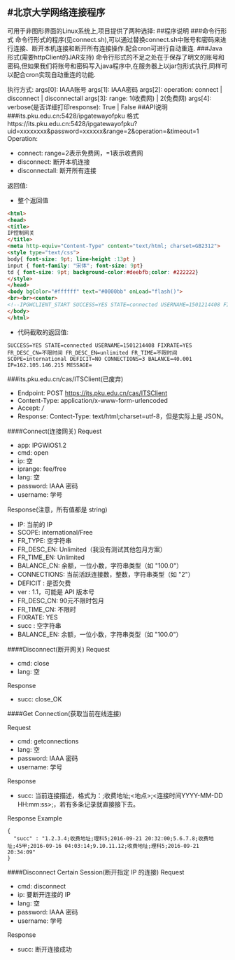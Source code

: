 #北京大学网络连接程序
---
可用于非图形界面的Linux系统上,项目提供了两种选择:
##程序说明
###命令行形式
命令行形式的程序(见connect.sh),可以通过替换connect.sh中账号和密码来进行连接、断开本机连接和断开所有连接操作.配合cron可进行自动重连.
###Java形式(需要httpClient的JAR支持)
命令行形式的不足之处在于保存了明文的账号和密码,但如果我们将账号和密码写入java程序中,在服务器上以jar包形式执行,同样可以配合cron实现自动重连的功能.

执行方式:
args[0]: IAAA账号
args[1]: IAAA密码
args[2]: operation: connect | disconnect | disconnectall
args[3]: range: 1(收费网) | 2(免费网)
args[4]: verbose(是否详细打印response): True | False
##API说明
###its.pku.edu.cn:5428/ipgatewayofpku
格式https://its.pku.edu.cn:5428/ipgatewayofpku?uid=xxxxxxxx&password=xxxxxx&range=2&operation=&timeout=1
Operation:
* connect: range=2表示免费网，=1表示收费网
* disconnect: 断开本机连接
* disconnectall: 断开所有连接

返回值:
* 整个返回值
```html
<html>
<head>
<title>
IP控制网关
</title>
<meta http-equiv="Content-Type" content="text/html; charset=GB2312">
<style type="text/css">
body{ font-size: 9pt; line-height :13pt }
input { font-family: "宋体"; font-size: 9pt}
td { font-size: 9pt; background-color:#deebfb;color: #222222}
</style>
</head>
<body bgColor="#ffffff" text="#0000bb" onLoad="flash()">
<br><br><center>
<!--IPGWCLIENT_START SUCCESS=YES STATE=connected USERNAME=1501214408 FIXRATE=YES FR_DESC_CN=不限时间 FR_DESC_EN=unlimited FR_TIME=不限时间 SCOPE=international DEFICIT=NO CONNECTIONS=3 BALANCE=40.001 IP=162.105.146.215 MESSAGE=  IPGWCLIENT_END-->
</body>
</html>
```

* 代码截取的返回值:
```
SUCCESS=YES STATE=connected USERNAME=1501214408 FIXRATE=YES FR_DESC_CN=不限时间 FR_DESC_EN=unlimited FR_TIME=不限时间 SCOPE=international DEFICIT=NO CONNECTIONS=3 BALANCE=40.001 IP=162.105.146.215 MESSAGE=
```

###its.pku.edu.cn/cas/ITSClient(已废弃)
* Endpoint: POST https://its.pku.edu.cn/cas/ITSClient
* Content-Type: application/x-www-form-urlencoded
* Accept: */*
* Response: Contect-Type: text/html;charset=utf-8，但是实际上是 JSON。

####Connect(连接网关)
Request
* app: IPGWiOS1.2
* cmd: open
* ip: 空
* iprange: fee/free
* lang: 空
* password: IAAA 密码
* username: 学号

Response(注意，所有值都是 string)
* IP: 当前的 IP
* SCOPE: international/Free
* FR_TYPE: 空字符串
* FR_DESC_EN: Unlimited（我没有测试其他包月方案）
* FR_TIME_EN: Unlimited
* BALANCE_CN: 余额，一位小数，字符串类型（如 "100.0"）
* CONNECTIONS: 当前活跃连接数，整数，字符串类型（如 "2"）
* DEFICIT : 是否欠费
* ver : 1.1，可能是 API 版本号
* FR_DESC_CN: 90元不限时包月
* FR_TIME_CN: 不限时
* FIXRATE: YES
* succ : 空字符串
* BALANCE_EN: 余额，一位小数，字符串类型（如 "100.0"）

####Disconnect(断开网关)
Request
* cmd: close
* lang: 空

Response
* succ: close_OK

####Get Connection(获取当前在线连接)

Request
* cmd: getconnections
* lang: 空
* password: IAAA 密码
* username: 学号

Response
* succ: 当前连接描述，格式为：<ip>;收费地址;<地点>;<连接时间YYYY-MM-DD HH:mm:ss>;，若有多条记录就直接接下去。

Response Example
```
{
  "succ" : "1.2.3.4;收费地址;理科5;2016-09-21 20:32:00;5.6.7.8;收费地址;45甲;2016-09-16 04:03:14;9.10.11.12;收费地址;理科5;2016-09-21 20:34:09"
}
```

####Disconnect Certain Session(断开指定 IP 的连接)
Request
* cmd: disconnect
* ip: 要断开连接的 IP
* lang: 空
* password: IAAA 密码
* username: 学号

Response
* succ: 断开连接成功
